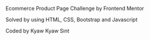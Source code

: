 Ecommerce Product Page Challenge by Frontend Mentor

Solved by using HTML, CSS, Bootstrap and Javascript

Coded by Kyaw Kyaw Sint
